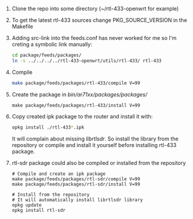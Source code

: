 1. Clone the repo into some directory (~/rtl-433-openwrt for example)
2. To get the latest rtl-433 sources change PKG_SOURCE_VERSION
   in the Makefile
3. Adding src-link into the feeds.conf has never worked for me so
   I'm creting a symbolic link manually:

      ```bash
      cd package/feeds/packages/
      ln -s ../../../../rtl-433-openwrt/utils/rtl-433/ rtl-433
      ```

4. Compile

      ```bash
      make package/feeds/packages/rtl-433/compile V=99
      ```

5. Create the package in *bin/ar71xx/packages/packages/*

      ```
      make package/feeds/packages/rtl-433/install V=99
      ```

6. Copy created ipk package to the router and install it with:

      ```bash
      opkg install ./rtl-433*.ipk
      ```

      It will complain about missing *librtlsdr*. So install the library from the repository or compile and install it yourself before installing rtl-433 package.

7. rtl-sdr package could also be compiled or installed from the repository

      ```
      # Compile and create an ipk package
      make package/feeds/packages/rtl-sdr/compile V=99
      make package/feeds/packages/rtl-sdr/install V=99

      # Install from the repository
      # It will automatically install librtlsdr library
      opkg update
      opkg install rtl-sdr
      ```

